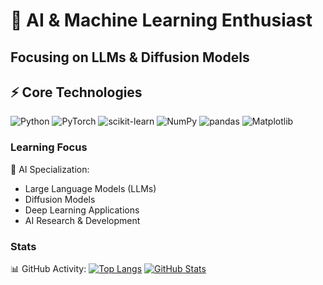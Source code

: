 # 🤖 AI & Machine Learning Enthusiast
## Focusing on LLMs & Diffusion Models

## ⚡ Core Technologies

![Python](https://img.shields.io/badge/-Python-3776AB?style=flat-square&logo=Python&logoColor=white)
![PyTorch](https://img.shields.io/badge/-PyTorch-EE4C2C?style=flat-square&logo=PyTorch&logoColor=white)
![scikit-learn](https://img.shields.io/badge/-scikit--learn-F7931E?style=flat-square&logo=scikit-learn&logoColor=white)
![NumPy](https://img.shields.io/badge/-NumPy-013243?style=flat-square&logo=NumPy&logoColor=white)
![pandas](https://img.shields.io/badge/-pandas-150458?style=flat-square&logo=pandas&logoColor=white)
![Matplotlib](https://img.shields.io/badge/-Matplotlib-11557C?style=flat-square&logo=Matplotlib&logoColor=white)

### Learning Focus
🤖 AI Specialization:
- Large Language Models (LLMs)
- Diffusion Models
- Deep Learning Applications
- AI Research & Development

### Stats
📊 GitHub Activity:
[![Top Langs](https://github-readme-stats.vercel.app/api/top-langs/?username=rodalit&layout=compact)](https://github.com/anuraghazra/github-readme-stats)
[![GitHub Stats](https://github-readme-stats.vercel.app/api?username=rodalit&show_icons=true&theme=omni)](https://github.com/anuraghazra/github-readme-stats)
